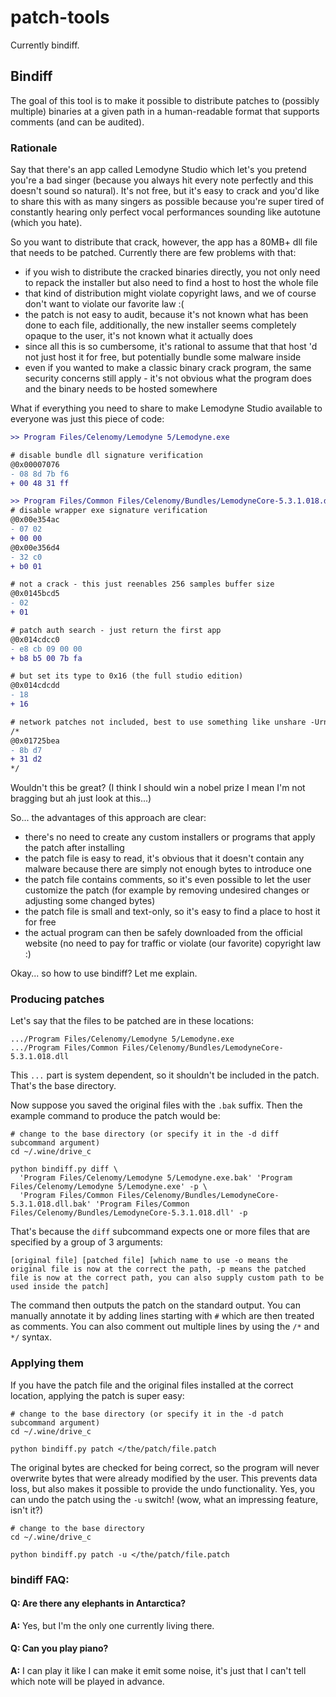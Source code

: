 
# patch-tools

Currently bindiff.

## Bindiff

The goal of this tool is to make it possible to distribute patches to (possibly multiple) binaries at a given path in a human-readable format that supports comments (and can be audited).

### Rationale
Say that there's an app called Lemodyne Studio which let's you pretend you're a bad singer (because you always hit every note perfectly and this doesn't sound so natural). It's not free, but it's easy to crack and you'd like to share this with as many singers as possible because you're super tired of constantly hearing only perfect vocal performances sounding like autotune (which you hate).

So you want to distribute that crack, however, the app has a 80MB+ dll file that needs to be patched. Currently there are few problems with that:
* if you wish to distribute the cracked binaries directly, you not only need to repack the installer but also need to find a host to host the whole file
* that kind of distribution might violate copyright laws, and we of course don't want to violate our favorite law :(
* the patch is not easy to audit, because it's not known what has been done to each file, additionally, the new installer seems completely opaque to the user, it's not known what it actually does
* since all this is so cumbersome, it's rational to assume that that host 'd not just host it for free, but potentially bundle some malware inside
* even if you wanted to make a classic binary crack program, the same security concerns still apply - it's not obvious what the program does and the binary needs to be hosted somewhere

What if everything you need to share to make Lemodyne Studio available to everyone was just this piece of code:
```diff
>> Program Files/Celenomy/Lemodyne 5/Lemodyne.exe

# disable bundle dll signature verification
@0x00007076
- 08 8d 7b f6
+ 00 48 31 ff

>> Program Files/Common Files/Celenomy/Bundles/LemodyneCore-5.3.1.018.dll
# disable wrapper exe signature verification
@0x00e354ac
- 07 02
+ 00 00
@0x00e356d4
- 32 c0
+ b0 01

# not a crack - this just reenables 256 samples buffer size
@0x0145bcd5
- 02
+ 01

# patch auth search - just return the first app
@0x014cdcc0
- e8 cb 09 00 00
+ b8 b5 00 7b fa

# but set its type to 0x16 (the full studio edition)
@0x014cdcdd
- 18
+ 16

# network patches not included, best to use something like unshare -Urn
/*
@0x01725bea
- 8b d7
+ 31 d2
*/
```
Wouldn't this be great? (I think I should win a nobel prize I mean I'm not bragging but ah just look at this...)

So... the advantages of this approach are clear:
* there's no need to create any custom installers or programs that apply the patch after installing
* the patch file is easy to read, it's obvious that it doesn't contain any malware because there are simply not enough bytes to introduce one
* the patch file contains comments, so it's even possible to let the user customize the patch (for example by removing undesired changes or adjusting some changed bytes)
* the patch file is small and text-only, so it's easy to find a place to host it for free
* the actual program can then be safely downloaded from the official website (no need to pay for traffic or violate (our favorite) copyright law :)

Okay... so how to use bindiff? Let me explain.

### Producing patches

Let's say that the files to be patched are in these locations:
```
.../Program Files/Celenomy/Lemodyne 5/Lemodyne.exe
.../Program Files/Common Files/Celenomy/Bundles/LemodyneCore-5.3.1.018.dll
```
This `...` part is system dependent, so it shouldn't be included in the patch. That's the base directory.

Now suppose you saved the original files with the `.bak` suffix. Then the example command to produce the patch would be:
```
# change to the base directory (or specify it in the -d diff subcommand argument)
cd ~/.wine/drive_c

python bindiff.py diff \
  'Program Files/Celenomy/Lemodyne 5/Lemodyne.exe.bak' 'Program Files/Celenomy/Lemodyne 5/Lemodyne.exe' -p \
  'Program Files/Common Files/Celenomy/Bundles/LemodyneCore-5.3.1.018.dll.bak' 'Program Files/Common Files/Celenomy/Bundles/LemodyneCore-5.3.1.018.dll' -p
```

That's because the `diff` subcommand expects one or more files that are specified by a group of 3 arguments:
```
[original file] [patched file] [which name to use -o means the original file is now at the correct the path, -p means the patched file is now at the correct path, you can also supply custom path to be used inside the patch]
```

The command then outputs the patch on the standard output. You can manually annotate it by adding lines starting with `#` which are then treated as comments.
You can also comment out multiple lines by using the `/*` and `*/` syntax.

### Applying them

If you have the patch file and the original files installed at the correct location, applying the patch is super easy:
```
# change to the base directory (or specify it in the -d patch subcommand argument)
cd ~/.wine/drive_c

python bindiff.py patch </the/patch/file.patch
```

The original bytes are checked for being correct, so the program will never overwrite bytes that were already modified by the user. This prevents data loss, but also makes it possible to provide the undo functionality.
Yes, you can undo the patch using the `-u` switch! (wow, what an impressing feature, isn't it?)

```
# change to the base directory
cd ~/.wine/drive_c

python bindiff.py patch -u </the/patch/file.patch
```

### bindiff FAQ:

#### Q: Are there any elephants in Antarctica?
**A:** Yes, but I'm the only one currently living there.

#### Q: Can you play piano?
**A:** I can play it like I can make it emit some noise, it's just that I can't tell which note will be played in advance.
